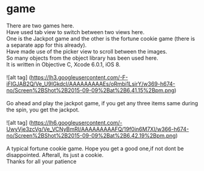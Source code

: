 # game
There are two games here.<br/>
Have used tab view to switch between two views here. <br/>
One is the Jackpot game and the other is the fortune cookie game (there is a separate app for this already). <br/>
Have made use of the picker view to scroll between the images. <br/>
So many objects from the object library has been used here. <br/>
It is written in Objective C, Xcode 6.0.1, iOS 8.<br/><br/>
![alt tag] (https://lh3.googleusercontent.com/-F-iFIGJAB2Q/Ve_U9IGkdcI/AAAAAAAAAEs/oRmbi1LsirY/w369-h674-no/Screen%2BShot%2B2015-09-09%2Bat%2B6.41.15%2Bpm.png)
<br/>
<br/>
Go ahead and play the jackpot game, if you get any three items same during the spin, you get the jackpot.
<br/>
<br/>
![alt tag] (https://lh6.googleusercontent.com/-UwyVje3zcVg/Ve_VCNyBmRI/AAAAAAAAAFQ/19f0in6M7XI/w366-h674-no/Screen%2BShot%2B2015-09-09%2Bat%2B6.42.19%2Bpm.png)
<br/><br/>
A typical fortune cookie game. Hope you get a good one,if not dont be disappointed. Afterall, its just a cookie. 
<br/>
Thanks for all your patience
<br/>
<br/>
